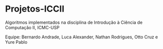 # Projetos-ICCII
Algoritmos implementados na disciplina de Introdução à Ciência de Computação II, ICMC-USP

Equipe: Bernardo Andrade, Luca Alexander, Nathan Rodrigues, Otto Cruz e Yure Pablo
